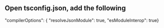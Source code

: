 ## Open tsconfig.json, add the following
 "compilerOptions": {
    "resolveJsonModule": true,
    "esModuleInterop": true}

